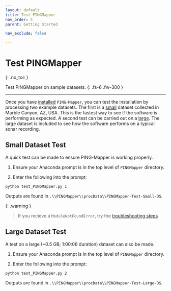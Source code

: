 ```yaml
---
layout: default
title: Test PINGMapper
nav_order: 4
parent: Getting Started

nav_exclude: false

---
```


# Test PINGMapper
{: .no_toc }

Test PINGMapper on sample datasets.
{: .fs-6 .fw-300 }

---

Once you have [installed](./Installation.md) `PING-Mapper`, you can test the installation by processing two example datasets. The first is a [small](#small-dataset-test) dataset collected in Marble Canyon, AZ, USA. This is the fastest way to see if the software is performing as expected. A second test can be carried out on a [large](#large-dataset-test). The large dataset is included to see how the software performs on a typical sonar recording. 

## Small Dataset Test
A quick test can be made to ensure PING-Mapper is working properly.
1. Ensure your Anaconda prompt is in the top level of `PINGMapper` directory.

2. Enter the following into the prompt:  
```
python test_PINGMapper.py 1
```

Outputs are found in `.\\PINGMapper\\procData\\PINGMapper-Test-Small-DS`.

{: .warning }
> If you recieve a `ModuleNotFoundError`, try the [troubleshooting steps](../faq.md/#modulenotfounderror)

## Large Dataset Test
A test on a large (~0.5 GB; 1:00:06 duration) dataset can also be made.
1. Ensure your Anaconda prompt is in the top level of `PINGMapper` directory.

2. Enter the following into the prompt:  
```
python test_PINGMapper.py 2
```

Outputs are found in `.\\PINGMapper\\procData\\PINGMapper-Test-Large-DS`.
